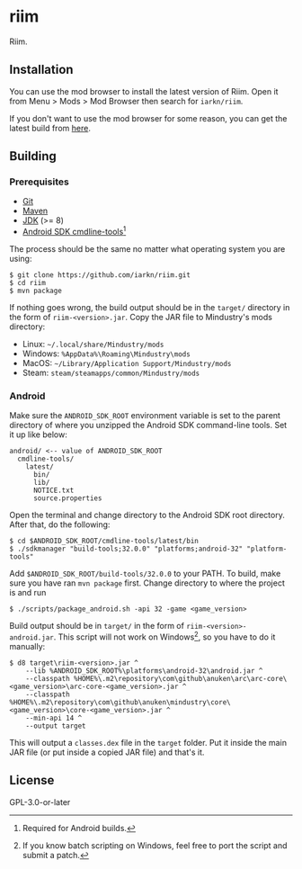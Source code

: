 # riim

Riim.

## Installation

You can use the mod browser to install the latest version of Riim. Open it from
Menu > Mods > Mod Browser then search for `iarkn/riim`.

If you don't want to use the mod browser for some reason, you can get the
latest build from [here](https://github.com/iarkn/riim/releases/latest).

## Building

### Prerequisites

- [Git](https://git-scm.org/downloads)
- [Maven](https://maven.apache.org/download.cgi)
- [JDK](https://adoptium.net/temurin/releases) (>= 8)
- [Android SDK cmdline-tools](https://developer.android.com/studio#command-tools)[^1]

The process should be the same no matter what operating system you are using:

    $ git clone https://github.com/iarkn/riim.git
    $ cd riim
    $ mvn package

If nothing goes wrong, the build output should be in the `target/` directory in
the form of `riim-<version>.jar`. Copy the JAR file to Mindustry's mods
directory:

- Linux: `~/.local/share/Mindustry/mods`
- Windows: `%AppData%\Roaming\Mindustry\mods`
- MacOS: `~/Library/Application Support/Mindustry/mods`
- Steam: `steam/steamapps/common/Mindustry/mods`

### Android

Make sure the `ANDROID_SDK_ROOT` environment variable is set to the parent
directory of where you unzipped the Android SDK command-line tools. Set it up
like below:

    android/ <-- value of ANDROID_SDK_ROOT
      cmdline-tools/
        latest/
          bin/
          lib/
          NOTICE.txt
          source.properties

Open the terminal and change directory to the Android SDK root directory.
After that, do the following:

    $ cd $ANDROID_SDK_ROOT/cmdline-tools/latest/bin
    $ ./sdkmanager "build-tools;32.0.0" "platforms;android-32" "platform-tools"

Add `$ANDROID_SDK_ROOT/build-tools/32.0.0` to your PATH. To build, make sure
you have ran `mvn package` first. Change directory to where the project is
and run

    $ ./scripts/package_android.sh -api 32 -game <game_version>

Build output should be in `target/` in the form of `riim-<version>-android.jar`.
This script will not work on Windows[^2], so you have to do it manually:

    $ d8 target\riim-<version>.jar ^
        --lib %ANDROID_SDK_ROOT%\platforms\android-32\android.jar ^
        --classpath %HOME%\.m2\repository\com\github\anuken\arc\arc-core\<game_version>\arc-core-<game_version>.jar ^
        --classpath %HOME%\.m2\repository\com\github\anuken\mindustry\core\<game_version>\core-<game_version>.jar ^
        --min-api 14 ^
        --output target

This will output a `classes.dex` file in the `target` folder. Put it inside the
main JAR file (or put inside a copied JAR file) and that's it.

[^1]: Required for Android builds.
[^2]: If you know batch scripting on Windows, feel free to port the script and
      submit a patch.

## License

GPL-3.0-or-later
